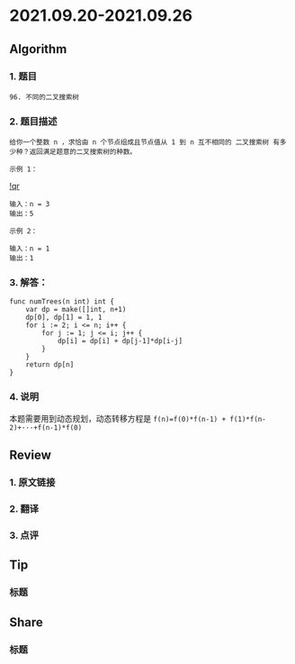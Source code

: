 # 2021.09.20-2021.09.26

## Algorithm
### 1. 题目
```
96. 不同的二叉搜索树
```
### 2. 题目描述
```
给你一个整数 n ，求恰由 n 个节点组成且节点值从 1 到 n 互不相同的 二叉搜索树 有多少种？返回满足题意的二叉搜索树的种数。

示例 1：
```
[!qr](./images/0920_a_1.jpg)
```
输入：n = 3
输出：5
```

```
示例 2：

输入：n = 1
输出：1
```

### 3. 解答：
```golang
func numTrees(n int) int {
	var dp = make([]int, n+1)
	dp[0], dp[1] = 1, 1
	for i := 2; i <= n; i++ {
		for j := 1; j <= i; j++ {
			dp[i] = dp[i] + dp[j-1]*dp[i-j]
		}
	}
	return dp[n]
}
```
### 4. 说明
本题需要用到动态规划，动态转移方程是 `f(n)=f(0)*f(n-1) + f(1)*f(n-2)+···+f(n-1)*f(0)`

## Review
### 1. 原文链接


### 2. 翻译


### 3. 点评


## Tip
### 标题


## Share
### 标题